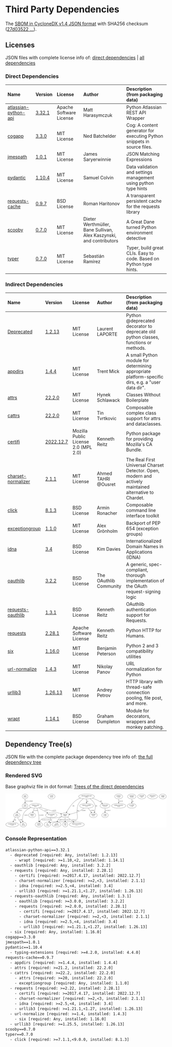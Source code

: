 # Third Party Dependencies

<!--[[[fill sbom_sha256()]]]-->
The [SBOM in CycloneDX v1.4 JSON format](https://git.sr.ht/~sthagen/ansaittua/blob/default/sbom.json) with SHA256 checksum ([27d03522 ...](https://git.sr.ht/~sthagen/ansaittua/blob/default/sbom.json.sha256 "sha256:27d03522244f69f7aaee35c1400cef7acb37a8fc6358f379e8cdd1ae4ab99fee")).
<!--[[[end]]] (checksum: 09005585904ce0400ee8e6fe1082ef0f)-->
## Licenses 

JSON files with complete license info of: [direct dependencies](direct-dependency-licenses.json) | [all dependencies](all-dependency-licenses.json)

### Direct Dependencies

<!--[[[fill direct_dependencies_table()]]]-->
| Name                                                                          | Version                                                         | License                 | Author                                                              | Description (from packaging data)                                       |
|:------------------------------------------------------------------------------|:----------------------------------------------------------------|:------------------------|:--------------------------------------------------------------------|:------------------------------------------------------------------------|
| [atlassian-python-api](https://github.com/atlassian-api/atlassian-python-api) | [3.32.1](https://pypi.org/project/atlassian-python-api/3.32.1/) | Apache Software License | Matt Harasymczuk                                                    | Python Atlassian REST API Wrapper                                       |
| [cogapp](http://nedbatchelder.com/code/cog)                                   | [3.3.0](https://pypi.org/project/cogapp/3.3.0/)                 | MIT License             | Ned Batchelder                                                      | Cog: A content generator for executing Python snippets in source files. |
| [jmespath](https://github.com/jmespath/jmespath.py)                           | [1.0.1](https://pypi.org/project/jmespath/1.0.1/)               | MIT License             | James Saryerwinnie                                                  | JSON Matching Expressions                                               |
| [pydantic](https://github.com/pydantic/pydantic)                              | [1.10.4](https://pypi.org/project/pydantic/1.10.4/)             | MIT License             | Samuel Colvin                                                       | Data validation and settings management using python type hints         |
| [requests-cache](https://github.com/requests-cache/requests-cache)            | [0.9.7](https://pypi.org/project/requests-cache/0.9.7/)         | BSD License             | Roman Haritonov                                                     | A transparent persistent cache for the requests library                 |
| [scooby](https://github.com/banesullivan/scooby)                              | [0.7.0](https://pypi.org/project/scooby/0.7.0/)                 | MIT License             | Dieter Werthmüller, Bane Sullivan, Alex Kaszynski, and contributors | A Great Dane turned Python environment detective                        |
| [typer](https://github.com/tiangolo/typer)                                    | [0.7.0](https://pypi.org/project/typer/0.7.0/)                  | MIT License             | Sebastián Ramírez                                                   | Typer, build great CLIs. Easy to code. Based on Python type hints.      |
<!--[[[end]]] (checksum: 8afe2a18c8bc2256485a0c727829f732)-->

### Indirect Dependencies

<!--[[[fill indirect_dependencies_table()]]]-->
| Name                                                                               | Version                                                     | License                              | Author                 | Description (from packaging data)                                                                       |
|:-----------------------------------------------------------------------------------|:------------------------------------------------------------|:-------------------------------------|:-----------------------|:--------------------------------------------------------------------------------------------------------|
| [Deprecated](https://github.com/tantale/deprecated)                                | [1.2.13](https://pypi.org/project/Deprecated/1.2.13/)       | MIT License                          | Laurent LAPORTE        | Python @deprecated decorator to deprecate old python classes, functions or methods.                     |
| [appdirs](http://github.com/ActiveState/appdirs)                                   | [1.4.4](https://pypi.org/project/appdirs/1.4.4/)            | MIT License                          | Trent Mick             | A small Python module for determining appropriate platform-specific dirs, e.g. a "user data dir".       |
| [attrs](https://www.attrs.org/)                                                    | [22.2.0](https://pypi.org/project/attrs/22.2.0/)            | MIT License                          | Hynek Schlawack        | Classes Without Boilerplate                                                                             |
| [cattrs](https://github.com/python-attrs/cattrs)                                   | [22.2.0](https://pypi.org/project/cattrs/22.2.0/)           | MIT License                          | Tin Tvrtkovic          | Composable complex class support for attrs and dataclasses.                                             |
| [certifi](https://github.com/certifi/python-certifi)                               | [2022.12.7](https://pypi.org/project/certifi/2022.12.7/)    | Mozilla Public License 2.0 (MPL 2.0) | Kenneth Reitz          | Python package for providing Mozilla's CA Bundle.                                                       |
| [charset-normalizer](https://github.com/ousret/charset_normalizer)                 | [2.1.1](https://pypi.org/project/charset-normalizer/2.1.1/) | MIT License                          | Ahmed TAHRI @Ousret    | The Real First Universal Charset Detector. Open, modern and actively maintained alternative to Chardet. |
| [click](https://palletsprojects.com/p/click/)                                      | [8.1.3](https://pypi.org/project/click/8.1.3/)              | BSD License                          | Armin Ronacher         | Composable command line interface toolkit                                                               |
| [exceptiongroup](https://github.com/agronholm/exceptiongroup/blob/main/README.rst) | [1.1.0](https://pypi.org/project/exceptiongroup/1.1.0/)     | MIT License                          | Alex Grönholm          | Backport of PEP 654 (exception groups)                                                                  |
| [idna](https://github.com/kjd/idna/blob/master/README.rst)                         | [3.4](https://pypi.org/project/idna/3.4/)                   | BSD License                          | Kim Davies             | Internationalized Domain Names in Applications (IDNA)                                                   |
| [oauthlib](https://github.com/oauthlib/oauthlib)                                   | [3.2.2](https://pypi.org/project/oauthlib/3.2.2/)           | BSD License                          | The OAuthlib Community | A generic, spec-compliant, thorough implementation of the OAuth request-signing logic                   |
| [requests-oauthlib](https://github.com/requests/requests-oauthlib)                 | [1.3.1](https://pypi.org/project/requests-oauthlib/1.3.1/)  | BSD License                          | Kenneth Reitz          | OAuthlib authentication support for Requests.                                                           |
| [requests](https://requests.readthedocs.io)                                        | [2.28.1](https://pypi.org/project/requests/2.28.1/)         | Apache Software License              | Kenneth Reitz          | Python HTTP for Humans.                                                                                 |
| [six](https://github.com/benjaminp/six)                                            | [1.16.0](https://pypi.org/project/six/1.16.0/)              | MIT License                          | Benjamin Peterson      | Python 2 and 3 compatibility utilities                                                                  |
| [url-normalize](https://github.com/niksite/url-normalize)                          | [1.4.3](https://pypi.org/project/url-normalize/1.4.3/)      | MIT License                          | Nikolay Panov          | URL normalization for Python                                                                            |
| [urllib3](https://urllib3.readthedocs.io/)                                         | [1.26.13](https://pypi.org/project/urllib3/1.26.13/)        | MIT License                          | Andrey Petrov          | HTTP library with thread-safe connection pooling, file post, and more.                                  |
| [wrapt](https://github.com/GrahamDumpleton/wrapt)                                  | [1.14.1](https://pypi.org/project/wrapt/1.14.1/)            | BSD License                          | Graham Dumpleton       | Module for decorators, wrappers and monkey patching.                                                    |
 <!--[[[end]]] (checksum: d7c56d5c91f77a07ff42b2534de3db7f)-->

## Dependency Tree(s)

JSON file with the complete package dependency tree info of: [the full dependency tree](package-dependency-tree.json)

### Rendered SVG

Base graphviz file in dot format: [Trees of the direct dependencies](package-dependency-tree.dot.txt)

<img src="https://raw.githubusercontent.com/sthagen/laskea/default/docs/third-party/package-dependency-tree.svg" alt="Trees of the direct dependencies" title="Trees of the direct dependencies"/>

### Console Representation

<!--[[[fill dependency_tree_console_text()]]]-->
````console
atlassian-python-api==3.32.1
  - deprecated [required: Any, installed: 1.2.13]
    - wrapt [required: >=1.10,<2, installed: 1.14.1]
  - oauthlib [required: Any, installed: 3.2.2]
  - requests [required: Any, installed: 2.28.1]
    - certifi [required: >=2017.4.17, installed: 2022.12.7]
    - charset-normalizer [required: >=2,<3, installed: 2.1.1]
    - idna [required: >=2.5,<4, installed: 3.4]
    - urllib3 [required: >=1.21.1,<1.27, installed: 1.26.13]
  - requests-oauthlib [required: Any, installed: 1.3.1]
    - oauthlib [required: >=3.0.0, installed: 3.2.2]
    - requests [required: >=2.0.0, installed: 2.28.1]
      - certifi [required: >=2017.4.17, installed: 2022.12.7]
      - charset-normalizer [required: >=2,<3, installed: 2.1.1]
      - idna [required: >=2.5,<4, installed: 3.4]
      - urllib3 [required: >=1.21.1,<1.27, installed: 1.26.13]
  - six [required: Any, installed: 1.16.0]
cogapp==3.3.0
jmespath==1.0.1
pydantic==1.10.4
  - typing-extensions [required: >=4.2.0, installed: 4.4.0]
requests-cache==0.9.7
  - appdirs [required: >=1.4.4, installed: 1.4.4]
  - attrs [required: >=21.2, installed: 22.2.0]
  - cattrs [required: >=22.2, installed: 22.2.0]
    - attrs [required: >=20, installed: 22.2.0]
    - exceptiongroup [required: Any, installed: 1.1.0]
  - requests [required: >=2.22, installed: 2.28.1]
    - certifi [required: >=2017.4.17, installed: 2022.12.7]
    - charset-normalizer [required: >=2,<3, installed: 2.1.1]
    - idna [required: >=2.5,<4, installed: 3.4]
    - urllib3 [required: >=1.21.1,<1.27, installed: 1.26.13]
  - url-normalize [required: >=1.4, installed: 1.4.3]
    - six [required: Any, installed: 1.16.0]
  - urllib3 [required: >=1.25.5, installed: 1.26.13]
scooby==0.7.0
typer==0.7.0
  - click [required: >=7.1.1,<9.0.0, installed: 8.1.3]
````
<!--[[[end]]] (checksum: baba727fe0b70aea77fc6934d735282d)-->
